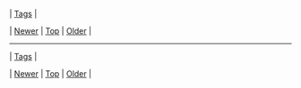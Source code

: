 <!--
title:
date: 2020-06-28T15:27:00.228Z
tags:
-->

| [Tags](tags.md) |

| [Newer](72124578710.md) | [Top](index.md) | [Older](72128412751.md) |
<!--BOTTOM-POST-NAVIGATION-->
---

| [Tags](tags.md) |

| [Newer](72124578710.md) | [Top](index.md) | [Older](72128412751.md) |